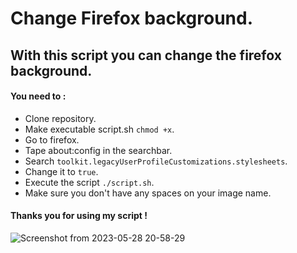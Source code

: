 # Change Firefox background.
## With this script you can change the firefox background.

#### You need to :

* Clone repository.
* Make executable script.sh `chmod +x`.
* Go to firefox.
* Tape about:config in the searchbar.
* Search `toolkit.legacyUserProfileCustomizations.stylesheets`.
* Change it to `true`.
* Execute the script `./script.sh`.
* Make sure you don't have any spaces on your image name.

#### Thanks you for using my script !
![Screenshot from 2023-05-28 20-58-29](https://github.com/AsteroidusTv/Firefox-background/assets/113026499/0cee4735-bad8-4b8e-888e-998af83814e5)
